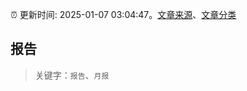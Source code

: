 :alarm_clock: 更新时间: 2025-01-07 03:04:47。[文章来源](/README.md)、[文章分类](/TAGS.md)

## 报告


> 关键字：`报告`、`月报`



